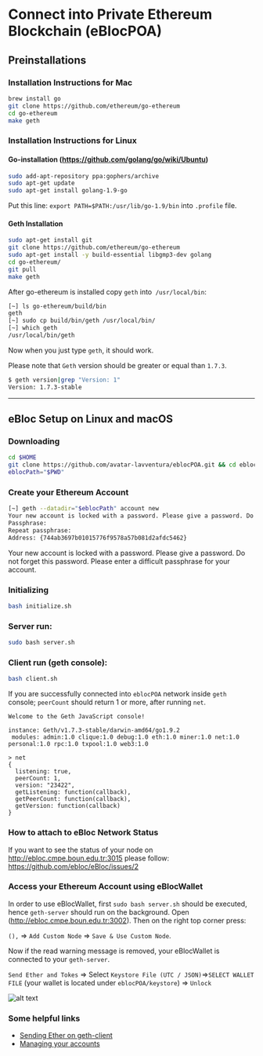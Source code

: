 # **Connect into Private Ethereum Blockchain (eBlocPOA)**

## **Preinstallations**

### **Installation Instructions for Mac**

```bash
brew install go
git clone https://github.com/ethereum/go-ethereum
cd go-ethereum
make geth
```
### **Installation Instructions for Linux**

#### **Go-installation (https://github.com/golang/go/wiki/Ubuntu)**
```bash
sudo add-apt-repository ppa:gophers/archive
sudo apt-get update
sudo apt-get install golang-1.9-go
```

Put this line: `export PATH=$PATH:/usr/lib/go-1.9/bin`  into `.profile` file.

#### **Geth Installation**

```bash
sudo apt-get install git
git clone https://github.com/ethereum/go-ethereum 
sudo apt-get install -y build-essential libgmp3-dev golang
cd go-ethereum/
git pull
make geth
```

After go-ethereum is installed copy `geth` into` /usr/local/bin`:

```bash
[~] ls go-ethereum/build/bin
geth
[~] sudo cp build/bin/geth /usr/local/bin/
[~] which geth
/usr/local/bin/geth
```
Now when you just type `geth`, it should work.

Please note that `Geth` version should be greater or equal than `1.7.3`.

```bash
$ geth version|grep "Version: 1"
Version: 1.7.3-stable
```

----------------------

## **eBloc Setup on Linux and macOS**

### Downloading 

```bash
cd $HOME
git clone https://github.com/avatar-lavventura/eblocPOA.git && cd eblocPOA 
eblocPath="$PWD"
```

### Create your Ethereum Account

```bash
[~] geth --datadir="$eblocPath" account new
Your new account is locked with a password. Please give a password. Do not forget this password.
Passphrase:
Repeat passphrase:
Address: {744ab3697b01015776f9578a57b081d2afdc5462}
```

Your new account is locked with a password. Please give a password. Do not forget this password. Please enter a difficult passphrase for your account. 

### Initializing

```bash
bash initialize.sh
```

### Server run:

```bash
sudo bash server.sh
```

### Client run (geth console):

```bash
bash client.sh
```

If you are successfully connected into `eblocPOA` network inside `geth` console; `peerCount` should return 1 or more, after running `net`.

```
Welcome to the Geth JavaScript console!

instance: Geth/v1.7.3-stable/darwin-amd64/go1.9.2
 modules: admin:1.0 clique:1.0 debug:1.0 eth:1.0 miner:1.0 net:1.0 personal:1.0 rpc:1.0 txpool:1.0 web3:1.0

> net
{
  listening: true,
  peerCount: 1,
  version: "23422",
  getListening: function(callback),
  getPeerCount: function(callback),
  getVersion: function(callback)
}
```

### **How to attach to eBloc Network Status**

If you want to see the status of your node on http://ebloc.cmpe.boun.edu.tr:3015 please follow: https://github.com/ebloc/eBloc/issues/2

### **Access your Ethereum Account using eBlocWallet**

In order to use eBlocWallet, first `sudo bash server.sh` should be executed, hence `geth-server` should run on the background. Open (http://ebloc.cmpe.boun.edu.tr:3002). Then on the right top corner press:

`(),` => `Add Custom Node` => `Save & Use Custom Node`. 

Now if the read warning message is removed, your eBlocWallet is connected to your `geth-server`.

`Send Ether and Tokes` => Select `Keystore File (UTC / JSON)`=>`SELECT WALLET FILE` (your wallet is located under `eblocPOA/keystore`) => `Unlock`

![alt text](https://drive.google.com/open?id=1ob6czq-I2kxBp6luw9eVr1BbRHeMGGBG)


### **Some helpful links**

- [Sending Ether on geth-client](https://github.com/ethereum/go-ethereum/wiki/Sending-ether)
- [Managing your accounts](https://github.com/ethereum/go-ethereum/wiki/Managing-your-accounts)

